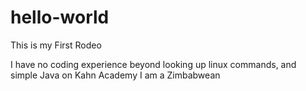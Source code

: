 # hello-world
This is my First Rodeo

I have no coding experience beyond looking up linux commands, and simple Java on Kahn Academy
I am a Zimbabwean
